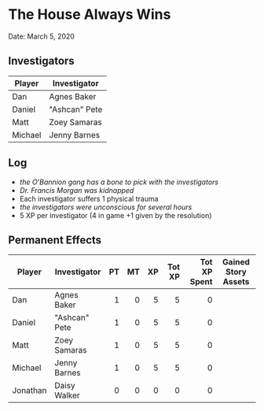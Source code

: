 # The House Always Wins

Date: March 5, 2020

## Investigators

| Player  | Investigator  |
| ------- | ------------- |
| Dan     | Agnes Baker   | 
| Daniel  | "Ashcan" Pete | 
| Matt    | Zoey Samaras  | 
| Michael | Jenny Barnes  | 

## Log

* *the O'Bannion gang has a bone to pick with the investigators*
* *Dr. Francis Morgan was kidnapped*
* Each investigator suffers 1 physical trauma
* *the investigators were unconscious for several hours*
* 5 XP per investigator (4 in game +1 given by the resolution)

## Permanent Effects

| Player   | Investigator  | PT | MT | XP | Tot XP | Tot XP Spent | Gained Story Assets |
| -------- | ------------- | -: | -: | -: | -----: | -----------: | ------------------- |
| Dan      | Agnes Baker   | 1  | 0  | 5  | 5      |            0 |                     |
| Daniel   | "Ashcan" Pete | 1  | 0  | 5  | 5      |            0 |                     |
| Matt     | Zoey Samaras  | 1  | 0  | 5  | 5      |            0 |                     |
| Michael  | Jenny Barnes  | 1  | 0  | 5  | 5      |            0 |                     |
| Jonathan | Daisy Walker  | 0  | 0  | 0  | 0      |            0 |                     |

